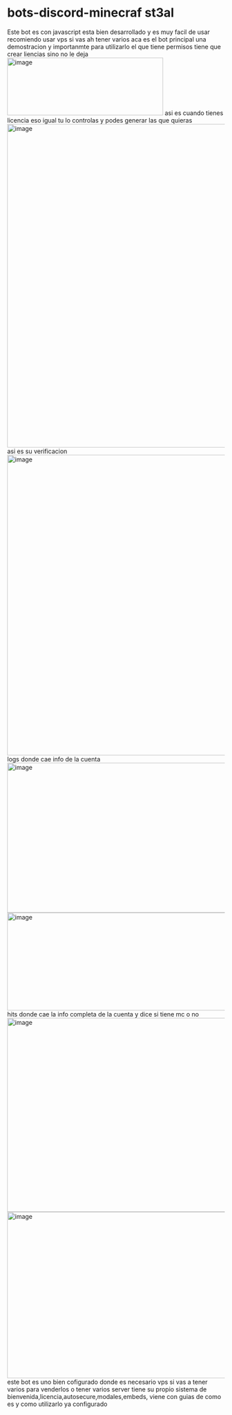 # bots-discord-minecraf st3al
Este bot es con javascript esta bien desarrollado y es muy facil de usar recomiendo usar vps si vas ah tener varios
aca es el bot principal una demostracion y importanmte para utilizarlo el que tiene permisos tiene que crear liencias sino no le deja 
<img width="361" height="133" alt="image" src="https://github.com/user-attachments/assets/b855632e-98ce-42a7-8a0e-a8c758964b1b" />
asi es cuando tienes licencia eso igual tu lo controlas y podes generar las que quieras 
<img width="1102" height="747" alt="image" src="https://github.com/user-attachments/assets/144d2375-f561-41e4-968c-b893075cf550" />
asi es su verificacion
<img width="978" height="694" alt="image" src="https://github.com/user-attachments/assets/3b53e45e-1fea-4e97-99be-5fe3ccf1fd03" />
logs donde cae info de la cuenta 
<img width="715" height="346" alt="image" src="https://github.com/user-attachments/assets/e614d0a1-02a3-453d-873a-8d0be6e0ecc0" /> <img width="751" height="226" alt="image" src="https://github.com/user-attachments/assets/ac40aea5-e26c-4ee7-b2dd-89f26e6e4100" />
hits donde cae la info completa de la cuenta y dice si tiene mc o no 
<img width="849" height="448" alt="image" src="https://github.com/user-attachments/assets/e52d0f00-c15e-4d91-b811-f420dd9e3089" />
<img width="624" height="384" alt="image" src="https://github.com/user-attachments/assets/cceda27f-9ed9-4f0a-a261-f6ca2d53622c" />
este bot es uno bien cofigurado donde es necesario vps si vas a tener varios para venderlos o tener varios server tiene su propio sistema de bienvenida,licencia,autosecure,modales,embeds,
viene con guias de como es y como utilizarlo ya configurado






